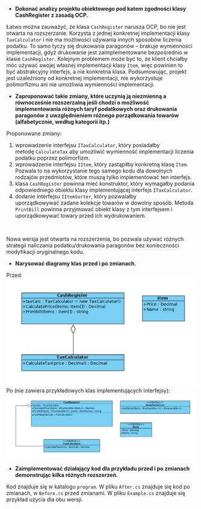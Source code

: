 - **Dokonać analizy projektu obiektowego pod katem zgodności klasy CashRegister z zasadą OCP.**

Łatwo można zauważyć, że klasa `CashRegister` narusza OCP, bo nie jest otwarta na rozszerzanie. Korzysta z jednej konkretnej implementacji klasy `TaxCalculator` i nie ma możliwości używania innych sposobów liczenia podatku. To samo tyczy się drukowania paragonów – brakuje wymienności implementacji, gdyż drukowanie jest zaimplementowane bezpośrednio w klasie `CashRegister`. 
Kolejnym problemem może być to, że klient chciałby móc używać swojej własnej implementacji klasy `Item`, więc powinien to być abstrakcyjny interfejs, a nie konkretna klasa.
Podsumowując, projekt jest uzależniony od konkretnej implementacji, nie wykorzystuje polimorfizmu ani nie umożliwia wymienności implementacji.

- **Zaproponować takie zmiany, które uczynią ją niezmienną a równocześnie rozszerzalną jeśli chodzi o możliwość implementowania różnych taryf podatkowych oraz drukowania paragonów z uwzględnieniem różnego porządkowania towarów (alfabetycznie, według kategorii itp.)**

Proponowane zmiany:
1. wprowadzenie interfejsu `ITaxCalculator`, który posiadałby metodę `CalculateTax` aby umożliwić wymienność implementacji liczenia podatku poprzez polimorfizm.
2. wprowadzenie interfejsu `IItem`, który zastąpiłby konkretną klasę `Item`. Pozwala to na wykorzystanie tego samego kodu dla dowolnych rodzajów przedmiotów, które muszą tylko implementować ten interfejs.
3. klasa `CashRegister` powinna mieć konstruktor, który wymagałby  podania odpowiedniego obiektu klasy implementującej interfejs `ITaxCalculator`.
4. dodanie interfejsu `IItemSorter`, który pozwalałby uporządkowywać zadane kolekcje towarów w dowolny sposób. Metoda `PrintBill` powinna przyjmować obiekt klasy z tym interfejsem i uporządkowywać towary przed ich wydrukowaniem.
<br>

Nowa wersja jest otwarta na rozszerzenia, bo pozwala używać różnych strategii naliczania podatku/drukowania paragonów bez konieczności modyfikacji oryginalnego kodu.

- **Narysować diagramy klas przed i po zmianach.**

Przed:
![przed](./diagram_przed.png)
Po (nie zawiera przykładowych klas implementujących interfejsy):
![po](./diagram_po.png)

- **Zaimplementować działający kod dla przykładu przed i po zmianach demonstrując kilka różnych rozszerzeń.**

Kod znajduje się w katalogu `program`. W pliku `After.cs` znajduje się kod po zmianach, w `Before.cs` przed zmianami. W pliku `Example.cs` znajduje się przykład użycia dla obu wersji.